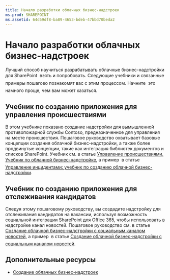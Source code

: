 ```yaml
---
title: Начало разработки облачных бизнес-надстроек
ms.prod: SHAREPOINT
ms.assetid: 64d59df8-ba89-4653-bdeb-47bbd70beda2
---
```



# Начало разработки облачных бизнес-надстроек
Лучший способ научиться разрабатывать облачные бизнес-надстройки для SharePoint  взять и попробовать. Следующие учебники и связанные примеры пошагово познакомят вас с этим процессом. Начните  это намного проще, чем вам может казаться.

  
    
    


## Учебник по созданию приложения для управления происшествиями

В этом учебнике показано создание надстройки для вымышленной противопожарной службы Contoso, предназначенное для управления на месте происшествия. Пошаговое руководство охватывает базовые концепции создания облачной бизнес-надстройки, а также более продвинутые концепции, такие как интеграция библиотек документов и списков SharePoint. Учебник см. в статье  [Управление происшествиями. Учебник по облачной бизнес-надстройке](incident-manager-a-cloud-business-add-in-tutorial.md), а пример  в статье  [Управление инцидентами: учебник по созданию облачной бизнес-надстройки](http://code.msdn.microsoft.com/Incident-Manager-A-Cloud-c32d9b04).
  
    
    

## Учебник по созданию приложения для отслеживания кандидатов

Следуя этому пошаговому руководству, вы создадите надстройку для отслеживания кандидатов на вакансии, используя возможность социальной интеграции SharePoint для Office 365, чтобы использовать в надстройке канал новостей. Пошаговое руководство см. в статье  [Создание облачной бизнес-надстройки с социальным каналом новостей](create-a-cloud-business-add-in-with-a-social-newsfeed.md), а пример  в статье  [Создание облачной бизнес-надстройки с социальным каналом новостей](http://code.msdn.microsoft.com/Creating-a-Cloud-Business-8540c0c9).
  
    
    

## Дополнительные ресурсы
<a name="bk_addresources"> </a>


-  [Создание облачных бизнес-надстроек](create-cloud-business-add-ins.md)
    
  

